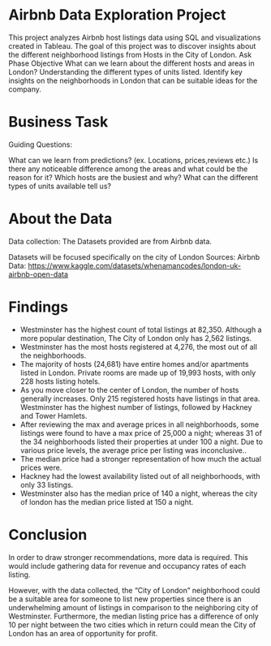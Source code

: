 # Airbnb Data Exploration Project
This project analyzes Airbnb host listings data using SQL and visualizations created in Tableau. The goal of this project was to discover insights about the different neighborhood listings from Hosts in the City of London. Ask Phase Objective What can we learn about the different hosts and areas in London? Understanding the different types of units listed. Identify key insights on the neighborhoods in London that can be suitable ideas for the company.
# Business Task
Guiding Questions:

What can we learn from predictions? (ex. Locations, prices,reviews etc.)
Is there any noticeable difference among the areas and what could be the reason for it?
Which hosts are the busiest and why?
What can the different types of units available tell us?
# About the Data
Data collection: The Datasets provided are from Airbnb data.

Datasets will be focused specifically on the city of London Sources: Airbnb Data: https://www.kaggle.com/datasets/whenamancodes/london-uk-airbnb-open-data 
# Findings
- Westminster has the highest count of total listings at 82,350. Although a more popular destination, The City of London only has 2,562 listings.
- Westminster has the most hosts registered at 4,276, the most out of all the neighborhoods.
- The majority of hosts (24,681) have entire homes and/or apartments listed in London. Private rooms are made up of 19,993 hosts, with only 228 hosts listing hotels.
- As you move closer to the center of London, the number of hosts generally increases. Only 215 registered hosts have listings in that area. Westminster has the highest number of listings, followed by Hackney and Tower Hamlets.
- After reviewing the max and average prices in all neighborhoods, some listings were found to have a max price of 25,000 a night; whereas 31 of the 34 neighborhoods listed their properties at under 100 a night. Due to various price levels, the average price per listing was inconclusive..
- The median price had a stronger representation of how much the actual prices were.
- Hackney had the lowest availability listed out of all neighborhoods, with only 33 listings.
- Westminster also has the median price of 140 a night, whereas the city of london has the median price listed at 150 a night.
# Conclusion
In order to draw stronger recommendations, more data is required. This would include gathering data for revenue and occupancy rates of each listing.

However, with the data collected, the “City of London” neighborhood could be a suitable area for someone to list new properties since there is an underwhelming amount of listings in comparison to the neighboring city of Westminster. Furthermore, the median listing price has a difference of only 10 per night between the two cities which in return could mean the City of London has an area of opportunity for profit.

